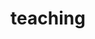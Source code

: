 ---
layout: page
permalink: /teaching/
title: teaching
description:
nav: true
dropdown: true
nav_order: 3
children: 
    - title: Computer Science
      permalink: /cs2022/
    - title: Lab InfoA
      permalink: /labinfo/
    - title: Other Courses
      permalink: /courses/
---